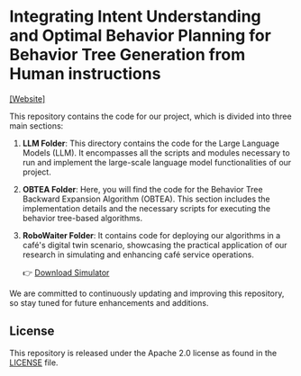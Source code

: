 # Integrating Intent Understanding and Optimal Behavior Planning for Behavior Tree Generation from Human instructions

[[Website]]([https://papersubmitter.github.io/RoboWaiter/](https://hpcl-ei.github.io/RoboWaiter-Web/))

This repository contains the code for our project, which is divided into three main sections:

1. **LLM Folder**: This directory contains the code for the Large Language Models (LLM). It encompasses all the scripts and modules necessary to run and implement the large-scale language model functionalities of our project.

2. **OBTEA Folder**: Here, you will find the code for the Behavior Tree Backward Expansion Algorithm (OBTEA). This section includes the implementation details and the necessary scripts for executing the behavior tree-based algorithms.

3. **RoboWaiter Folder**:  It contains code for deploying our algorithms in a café's digital twin scenario, showcasing the practical application of our research in simulating and enhancing café service operations.

   👉 [Download Simulator](https://drive.google.com/file/d/1ZQ_Muf3b8kPgit-cIsf0VxsrMGKX8cx7/view?usp=sharing)

We are committed to continuously updating and improving this repository, so stay tuned for future enhancements and additions.




## License

This repository is released under the Apache 2.0 license as found in the [LICENSE](LICENSE.md) file.
